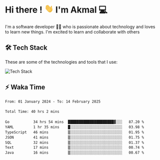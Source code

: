 # Hi there ! <img src="https://github.com/ABSphreak/ABSphreak/blob/master/gifs/Hi.gif" width="30"> I'm Akmal  💻

I'm a software developer 👨‍💻 who is passionate about technology and loves to learn new things. I'm excited to learn and collaborate with others

## 🛠️ Tech Stack

These are some of the technologies and tools that I use:

![Tech Stack](https://skillicons.dev/icons?i=typescript,nodejs,javascript,express,nest,sequelize,go,rabbitmq,python,solidity,react,vue,next,nuxtjs,webpack,vite,tailwindcss,bootstrap,css,scss,html,vercel,firebase,heroku,netlify,docker,postgresql,mongodb,redis,mysql,graphql,git,github,gitlab,vscode,figma,postman,pytorch,tensorflow,bash)

## ⚡ Waka Time
<!--START_SECTION:waka-->

```txt
From: 01 January 2024 - To: 14 February 2025

Total Time: 40 hrs 2 mins

Go           34 hrs 54 mins  █████████████████████▓░░░   87.20 %
YAML         1 hr 35 mins    █░░░░░░░░░░░░░░░░░░░░░░░░   03.98 %
TypeScript   46 mins         ▒░░░░░░░░░░░░░░░░░░░░░░░░   01.95 %
JSON         41 mins         ▒░░░░░░░░░░░░░░░░░░░░░░░░   01.75 %
SQL          32 mins         ▒░░░░░░░░░░░░░░░░░░░░░░░░   01.37 %
Text         17 mins         ▒░░░░░░░░░░░░░░░░░░░░░░░░   00.74 %
Java         16 mins         ▒░░░░░░░░░░░░░░░░░░░░░░░░   00.67 %
```

<!--END_SECTION:waka-->


